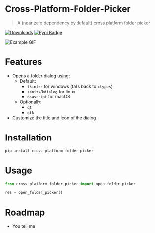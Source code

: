 # Cross-Platform-Folder-Picker

> A (near zero dependency by default) cross platform folder picker

[![Downloads](https://static.pepy.tech/badge/cross-platform-folder-picker)](https://pepy.tech/project/cross-platform-folder-picker) [![Pypi Badge](https://img.shields.io/pypi/v/cross-platform-folder-picker.svg)](https://pypi.org/project/cross-platform-folder-picker/)

![Example GIF](https://raw.githubusercontent.com/baseplate-admin/Cross-Platform-Folder-Picker/refs/heads/master/assets/example.gif)

# Features

-   Opens a folder dialog using:
    -   Default:
        -   `tkinter` for windows (falls back to `ctypes`)
        -   `zenity`/`kdialog` for linux
        -   `osascript` for macOS
    -   Optionally:
        -   `qt`
        -   `gtk`
-   Customize the title and icon of the dialog

# Installation

```shell
pip install cross-platform-folder-picker
```

# Usage

```python
from cross_platform_folder_picker import open_folder_picker

res = open_folder_picker()
```

# Roadmap

-   You tell me
